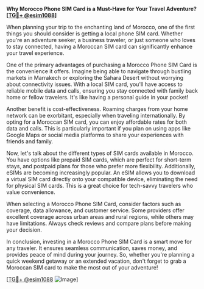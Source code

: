 **Why Morocco Phone SIM Card is a Must-Have for Your Travel Adventure? [[TG💪+ @esim1088](https://t.me/s/esim1088)]**

When planning your trip to the enchanting land of Morocco, one of the first things you should consider is getting a local phone SIM card. Whether you're an adventure seeker, a business traveler, or just someone who loves to stay connected, having a Moroccan SIM card can significantly enhance your travel experience.

One of the primary advantages of purchasing a Morocco Phone SIM Card is the convenience it offers. Imagine being able to navigate through bustling markets in Marrakech or exploring the Sahara Desert without worrying about connectivity issues. With a local SIM card, you'll have access to reliable mobile data and calls, ensuring you stay connected with family back home or fellow travelers. It's like having a personal guide in your pocket!

Another benefit is cost-effectiveness. Roaming charges from your home network can be exorbitant, especially when traveling internationally. By opting for a Moroccan SIM card, you can enjoy affordable rates for both data and calls. This is particularly important if you plan on using apps like Google Maps or social media platforms to share your experiences with friends and family.

Now, let's talk about the different types of SIM cards available in Morocco. You have options like prepaid SIM cards, which are perfect for short-term stays, and postpaid plans for those who prefer more flexibility. Additionally, eSIMs are becoming increasingly popular. An eSIM allows you to download a virtual SIM card directly onto your compatible device, eliminating the need for physical SIM cards. This is a great choice for tech-savvy travelers who value convenience.

When selecting a Morocco Phone SIM Card, consider factors such as coverage, data allowance, and customer service. Some providers offer excellent coverage across urban areas and rural regions, while others may have limitations. Always check reviews and compare plans before making your decision.

In conclusion, investing in a Morocco Phone SIM Card is a smart move for any traveler. It ensures seamless communication, saves money, and provides peace of mind during your journey. So, whether you're planning a quick weekend getaway or an extended vacation, don't forget to grab a Moroccan SIM card to make the most out of your adventure! 

[[TG💪+ @esim1088](https://t.me/s/esim1088) ![Image](https://i.postimg.cc/Y0z9fWf4/image.png)]